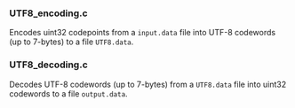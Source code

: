 ### UTF8_encoding.c

Encodes uint32 codepoints from a `input.data` file into UTF-8 codewords (up to
7-bytes) to a file `UTF8.data`.

### UTF8_decoding.c

Decodes UTF-8 codewords (up to 7-bytes) from a `UTF8.data` file into uint32
codewords to a file `output.data`.
